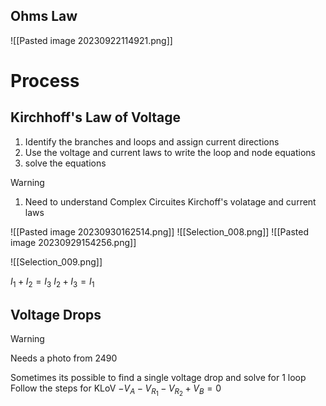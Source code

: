 ## Ohms Law
![[Pasted image 20230922114921.png]]
# Process

## Kirchhoff's Law of Voltage
1. Identify the branches and loops and assign current directions
2. Use the voltage and current laws to write the loop and node equations
3. solve the equations

>[!Warning]
>1. Need to understand Complex Circuites Kirchoff's volatage and current laws

![[Pasted image 20230930162514.png]]
![[Selection_008.png]]
![[Pasted image 20230929154256.png]]

![[Selection_009.png]]


$I_1+I_2=I_3$
$I_2+I_3=I_1$

## Voltage Drops
>[!Warning]
>Needs a photo from 2490

Sometimes its possible to find a single voltage drop and solve for 1 loop
Follow the steps for KLoV
$-V_A-V_{R_1}-V_{R_2}+V_B=0$


